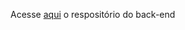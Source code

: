 Acesse <a href = "https://github.com/Gustaxz/plataforma-educacional-back-end/">aqui</a> o respositório do back-end
